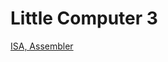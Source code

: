 # Little Computer 3

[ISA, Assembler](https://icourse.club/uploads/files/96a2b94d4be48285f2605d843a1e6db37da9a944.pdf)
